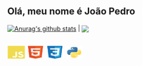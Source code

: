## Olá, meu nome é João Pedro

<a href="https://github.com/anuraghazra/github-readme-stats"><img align="center" src="https://github-readme-stats.vercel.app/api?username=JoaoPolar&show_icons=true&include_all_commits=true&theme=buefy&hide_border=true" alt="Anurag's github stats" /></a>   |   <a href="https://github.com/anuraghazra/github-readme-stats"><img align="center" src="https://github-readme-stats.vercel.app/api/top-langs/?username=JoaoPolar&layout=compact&theme=buefy&hide_border=true" /></a>


<div style="display: inline_block"><br>
  <img align="center" alt="Rafa-Js" height="30" width="40" src="https://raw.githubusercontent.com/devicons/devicon/master/icons/javascript/javascript-plain.svg">
  <img align="center" alt="Rafa-HTML" height="30" width="40" src="https://raw.githubusercontent.com/devicons/devicon/master/icons/html5/html5-original.svg">
  <img align="center" alt="Rafa-CSS" height="30" width="40" src="https://raw.githubusercontent.com/devicons/devicon/master/icons/css3/css3-original.svg">
  <img align="center" alt="Rafa-Python" height="30" width="40" src="https://raw.githubusercontent.com/devicons/devicon/master/icons/python/python-original.svg">
</div>

